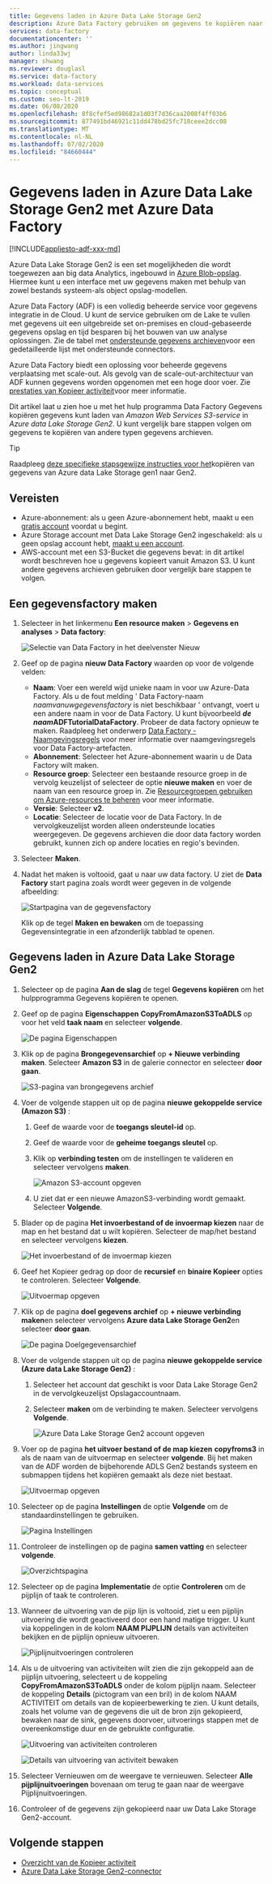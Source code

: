 ```yaml
---
title: Gegevens laden in Azure Data Lake Storage Gen2
description: Azure Data Factory gebruiken om gegevens te kopiëren naar Azure Data Lake Storage Gen2
services: data-factory
documentationcenter: ''
ms.author: jingwang
author: linda33wj
manager: shwang
ms.reviewer: douglasl
ms.service: data-factory
ms.workload: data-services
ms.topic: conceptual
ms.custom: seo-lt-2019
ms.date: 06/08/2020
ms.openlocfilehash: 8f8cfef5ed98682a1d03f7d36caa2008f4ff03b6
ms.sourcegitcommit: 877491bd46921c11dd478bd25fc718ceee2dcc08
ms.translationtype: MT
ms.contentlocale: nl-NL
ms.lasthandoff: 07/02/2020
ms.locfileid: "84660444"
---
```

# <a name="load-data-into-azure-data-lake-storage-gen2-with-azure-data-factory"></a>Gegevens laden in Azure Data Lake Storage Gen2 met Azure Data Factory

[!INCLUDE[appliesto-adf-xxx-md](includes/appliesto-adf-xxx-md.md)]

Azure Data Lake Storage Gen2 is een set mogelijkheden die wordt toegewezen aan big data Analytics, ingebouwd in [Azure Blob-opslag](../storage/blobs/storage-blobs-introduction.md). Hiermee kunt u een interface met uw gegevens maken met behulp van zowel bestands systeem-als object opslag-modellen.

Azure Data Factory (ADF) is een volledig beheerde service voor gegevens integratie in de Cloud. U kunt de service gebruiken om de Lake te vullen met gegevens uit een uitgebreide set on-premises en cloud-gebaseerde gegevens opslag en tijd besparen bij het bouwen van uw analyse oplossingen. Zie de tabel met [ondersteunde gegevens archieven](copy-activity-overview.md#supported-data-stores-and-formats)voor een gedetailleerde lijst met ondersteunde connectors.

Azure Data Factory biedt een oplossing voor beheerde gegevens verplaatsing met scale-out. Als gevolg van de scale-out-architectuur van ADF kunnen gegevens worden opgenomen met een hoge door voer. Zie [prestaties van Kopieer activiteit](copy-activity-performance.md)voor meer informatie.

Dit artikel laat u zien hoe u met het hulp programma Data Factory Gegevens kopiëren gegevens kunt laden van _Amazon Web Services S3-service_ in _Azure data Lake Storage Gen2_. U kunt vergelijk bare stappen volgen om gegevens te kopiëren van andere typen gegevens archieven.

>[!TIP]
>Raadpleeg [deze specifieke stapsgewijze instructies voor het](load-azure-data-lake-storage-gen2-from-gen1.md)kopiëren van gegevens van Azure data Lake Storage gen1 naar Gen2.

## <a name="prerequisites"></a>Vereisten

* Azure-abonnement: als u geen Azure-abonnement hebt, maakt u een [gratis account](https://azure.microsoft.com/free/) voordat u begint.
* Azure Storage account met Data Lake Storage Gen2 ingeschakeld: als u geen opslag account hebt, [maakt u een account](https://ms.portal.azure.com/#create/Microsoft.StorageAccount-ARM).
* AWS-account met een S3-Bucket die gegevens bevat: in dit artikel wordt beschreven hoe u gegevens kopieert vanuit Amazon S3. U kunt andere gegevens archieven gebruiken door vergelijk bare stappen te volgen.

## <a name="create-a-data-factory"></a>Een gegevensfactory maken

1. Selecteer in het linkermenu **Een resource maken** > **Gegevens en analyses** > **Data factory**:
   
   ![Selectie van Data Factory in het deelvenster Nieuw](./media/doc-common-process/new-azure-data-factory-menu.png)

2. Geef op de pagina **nieuw Data Factory** waarden op voor de volgende velden:
 
    * **Naam**: Voer een wereld wijd unieke naam in voor uw Azure-Data Factory. Als u de fout melding ' Data Factory-naam *naamvanuwgegevensfactory* is niet beschikbaar ' ontvangt, voert u een andere naam in voor de Data Factory. U kunt bijvoorbeeld _**de naam**_**ADFTutorialDataFactory**. Probeer de data factory opnieuw te maken. Raadpleeg het onderwerp [Data Factory - Naamgevingsregels](naming-rules.md) voor meer informatie over naamgevingsregels voor Data Factory-artefacten.
    * **Abonnement**: Selecteer het Azure-abonnement waarin u de Data Factory wilt maken. 
    * **Resource groep**: Selecteer een bestaande resource groep in de vervolg keuzelijst of selecteer de optie **nieuwe maken** en voer de naam van een resource groep in. Zie [Resourcegroepen gebruiken om Azure-resources te beheren](../azure-resource-manager/management/overview.md) voor meer informatie.  
    * **Versie**: Selecteer **v2**.
    * **Locatie**: Selecteer de locatie voor de Data Factory. In de vervolgkeuzelijst worden alleen ondersteunde locaties weergegeven. De gegevens archieven die door data factory worden gebruikt, kunnen zich op andere locaties en regio's bevinden. 

3. Selecteer **Maken**.

4. Nadat het maken is voltooid, gaat u naar uw data factory. U ziet de **Data Factory** start pagina zoals wordt weer gegeven in de volgende afbeelding: 
   
   ![Startpagina van de gegevensfactory](./media/doc-common-process/data-factory-home-page.png)

   Klik op de tegel **Maken en bewaken** om de toepassing Gegevensintegratie in een afzonderlijk tabblad te openen.

## <a name="load-data-into-azure-data-lake-storage-gen2"></a>Gegevens laden in Azure Data Lake Storage Gen2

1. Selecteer op de pagina **Aan de slag** de tegel **Gegevens kopiëren** om het hulpprogramma Gegevens kopiëren te openen.

2. Geef op de pagina **Eigenschappen** **CopyFromAmazonS3ToADLS** op voor het veld **taak naam** en selecteer **volgende**.

    ![De pagina Eigenschappen](./media/load-azure-data-lake-storage-gen2/copy-data-tool-properties-page.png)
3. Klik op de pagina **Brongegevensarchief** op **+ Nieuwe verbinding maken**. Selecteer **Amazon S3** in de galerie connector en selecteer **door gaan**.
    
    ![S3-pagina van brongegevens archief](./media/load-azure-data-lake-storage-gen2/source-data-store-page-s3.png)
    
4. Voer de volgende stappen uit op de pagina **nieuwe gekoppelde service (Amazon S3)** :

   1. Geef de waarde voor de **toegangs sleutel-id** op.
   2. Geef de waarde voor de **geheime toegangs sleutel** op.
   3. Klik op **verbinding testen** om de instellingen te valideren en selecteer vervolgens **maken**.

      ![Amazon S3-account opgeven](./media/load-azure-data-lake-storage-gen2/specify-amazon-s3-account.png)
   4. U ziet dat er een nieuwe AmazonS3-verbinding wordt gemaakt. Selecteer **Volgende**. 

5. Blader op de pagina **Het invoerbestand of de invoermap kiezen** naar de map en het bestand dat u wilt kopiëren. Selecteer de map/het bestand en selecteer vervolgens **kiezen**.

    ![Het invoerbestand of de invoermap kiezen](./media/load-azure-data-lake-storage-gen2/choose-input-folder.png)

6. Geef het Kopieer gedrag op door de **recursief** en **binaire Kopieer** opties te controleren. Selecteer **Volgende**.

    ![Uitvoermap opgeven](./media/load-azure-data-lake-storage-gen2/specify-binary-copy.png)
    
7. Klik op de pagina **doel gegevens archief** op **+ nieuwe verbinding maken**en selecteer vervolgens **Azure data Lake Storage Gen2**en selecteer **door gaan**.

    ![De pagina Doelgegevensarchief](./media/load-azure-data-lake-storage-gen2/destination-data-storage-page.png)

8. Voer de volgende stappen uit op de pagina **nieuwe gekoppelde service (Azure data Lake Storage Gen2)** :

   1. Selecteer het account dat geschikt is voor Data Lake Storage Gen2 in de vervolgkeuzelijst Opslagaccountnaam.
   2. Selecteer **maken** om de verbinding te maken. Selecteer vervolgens **Volgende**.   

        ![Azure Data Lake Storage Gen2 account opgeven](./media/load-azure-data-lake-storage-gen2/specify-azure-data-lake-storage.png)

9. Voer op de pagina **het uitvoer bestand of de map kiezen** **copyfroms3** in als de naam van de uitvoermap en selecteer **volgende**. Bij het maken van de ADF worden de bijbehorende ADLS Gen2 bestands systeem en submappen tijdens het kopiëren gemaakt als deze niet bestaat.

    ![Uitvoermap opgeven](./media/load-azure-data-lake-storage-gen2/specify-adls-path.png)

10. Selecteer op de pagina **Instellingen** de optie **Volgende** om de standaardinstellingen te gebruiken.

    ![Pagina Instellingen](./media/load-azure-data-lake-storage-gen2/copy-settings.png)

11. Controleer de instellingen op de pagina **samen vatting** en selecteer **volgende**.

    ![Overzichtspagina](./media/load-azure-data-lake-storage-gen2/copy-summary.png)

12. Selecteer op de pagina **Implementatie** de optie **Controleren** om de pijplijn of taak te controleren. 
 
13. Wanneer de uitvoering van de pijp lijn is voltooid, ziet u een pijplijn uitvoering die wordt geactiveerd door een hand matige trigger. U kunt via koppelingen in de kolom **NAAM PIJPLIJN** details van activiteiten bekijken en de pijplijn opnieuw uitvoeren.

    ![Pijplijnuitvoeringen controleren](./media/load-azure-data-lake-storage-gen2/monitor-pipeline-runs.png)

14. Als u de uitvoering van activiteiten wilt zien die zijn gekoppeld aan de pijplijn uitvoering, selecteert u de koppeling **CopyFromAmazonS3ToADLS** onder de kolom pijplijn naam. Selecteer de koppeling **Details** (pictogram van een bril) in de kolom NAAM ACTIVITEIT om details van de kopieerbewerking te zien. U kunt details, zoals het volume van de gegevens die uit de bron zijn gekopieerd, bewaken naar de sink, gegevens doorvoer, uitvoerings stappen met de overeenkomstige duur en de gebruikte configuratie.
 
    ![Uitvoering van activiteiten controleren](./media/load-azure-data-lake-storage-gen2/monitor-activity-runs.png)
    
    ![Details van uitvoering van activiteit bewaken](./media/load-azure-data-lake-storage-gen2/monitor-activity-run-details.png)

15. Selecteer Vernieuwen om de weergave te vernieuwen. Selecteer **Alle pijplijnuitvoeringen** bovenaan om terug te gaan naar de weergave Pijplijnuitvoeringen.

16. Controleer of de gegevens zijn gekopieerd naar uw Data Lake Storage Gen2-account.

## <a name="next-steps"></a>Volgende stappen

* [Overzicht van de Kopieer activiteit](copy-activity-overview.md)
* [Azure Data Lake Storage Gen2-connector](connector-azure-data-lake-storage.md)

